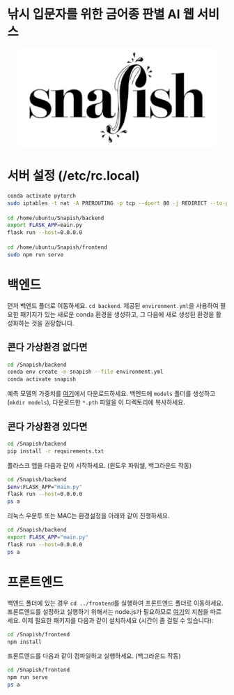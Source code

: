 # 낚시 입문자를 위한 금어종 판별 AI 웹 서비스

<p align="center">
  <img src="frontend/public/header_snapish.png">
</p>



# 서버 설정 (/etc/rc.local)
```bash
conda activate pytorch
sudo iptables -t nat -A PREROUTING -p tcp --dport 80 -j REDIRECT --to-port 8080

cd /home/ubuntu/Snapish/backend
export FLASK_APP=main.py
flask run --host=0.0.0.0

cd /home/ubuntu/Snapish/frontend
sudo npm run serve
```

# 백엔드
먼저 백엔드 폴더로 이동하세요. `cd backend`. 제공된 `environment.yml`을 사용하여 필요한 패키지가 있는 새로운 conda 환경을 생성하고, 그 다음에 새로 생성된 환경을 활성화하는 것을 권장합니다.

## 콘다 가상환경 없다면
```bash
cd /Snapish/backend
conda env create -n snapish --file environment.yml
conda activate snapish
```
예측 모델의 가중치를 [여기](http://)에서 다운로드하세요. 백엔드에 `models` 폴더를 생성하고 (`mkdir models`), 다운로드한 `*.pth` 파일을 이 디렉토리에 복사하세요.

## 콘다 가상환경 있다면
```bash
cd /Snapish/backend
pip install -r requirements.txt
```

플라스크 앱을 다음과 같이 시작하세요. (윈도우 파워쉘, 백그라운드 작동)
```bash
cd /Snapish/backend
$env:FLASK_APP="main.py"
flask run --host=0.0.0.0 
ps a
```
리눅스 우분투 또는 MAC는 환경설정을 아래와 같이 진행하세요.
```bash
cd /Snapish/backend
export FLASK_APP="main.py"
flask run --host=0.0.0.0
ps a
```

# 프론트엔드
백엔드 폴더에 있는 경우 `cd ../frontend`를 실행하여 프론트엔드 폴더로 이동하세요.
프론트엔드를 설정하고 실행하기 위해서는 node.js가 필요하므로 [여기](https://nodejs.org/en/)의 지침을 따르세요.
이제 필요한 패키지를 다음과 같이 설치하세요 (시간이 좀 걸릴 수 있습니다):
```bash
cd /Snapish/frontend
npm install
```

프론트엔드를 다음과 같이 컴파일하고 실행하세요. (백그라운드 작동)
```bash
cd /Snapish/frontend
npm run serve
ps a
```
